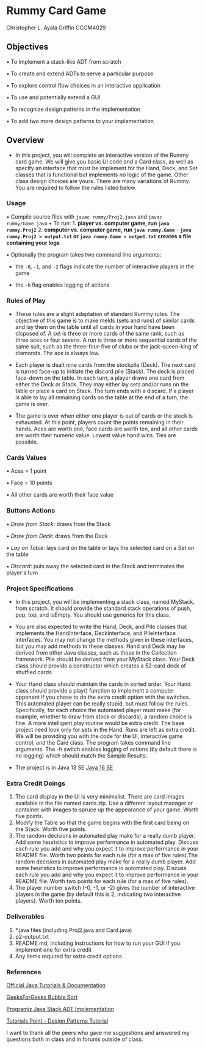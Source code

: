 # Rummy Card Game

 Christopher L. Ayala Griffin
 CCOM4029
 
 ## Objectives
 
  • To implement a stack-like ADT from scratch

  • To create and extend ADTs to serve a particular purpose

  • To explore control flow choices in an interactive application

  • To use and potentially extend a GUI

  • To recognize design patterns in the implementation

  • To add two more design patterns to your implementation
 
 ## Overview
 
  * In this project, you will complete an interactive version of the Rummy card game. We will give you basic UI code and a Card class, as well as specify an interface that must be implement for the Hand, Deck, and Set classes that is functional but implements no logic of the game. Other class design choices are yours. There are many variations of Rummy. You are required to follow the rules listed below.

### Usage

 • Compile source files with `javac rummy/Proj2.java` and `javac rummy/Game.java`
 • To run:
    1. **player vs. computer game, run `java rummy.Proj2`**
    2. **computer vs. computer game, run `java rummy.Game`**
        - **`java rummy.Proj2 > output.txt` or `java rummy.Game > output.txt` creates a file containing your logs**


• Optionally the program takes two command line arguments:
   
   - the `-0`, `-1`, and `-2` flags indicate the number of interactive players in the game
    
   - the `-h` flag enables logging of actions

### Rules of Play

 * These rules are a slight adaptation of standard Rummy rules. The objective of this game is to make melds (sets and runs) of similar cards and lay them on the table until all cards in your hand have been disposed of. A set is three or more cards of the same rank, such as three aces or four sevens. A run is three or more sequential cards of the same suit, such as the three-four-five of clubs or the jack-queen-king of diamonds. The ace is always low.

 * Each player is dealt nine cards from the stockpile (Deck). The next card is turned face-up to initiate the discard pile (Stack). The deck is placed face-down on the table. In each turn, a player draws one card from either the Deck or Stack. They may either lay sets and/or runs on the table or place a card on Stack. The turn ends with a discard. If a player is able to lay all remaining cards on the table at the end of a turn, the game is over.

 * The game is over when either one player is out of cards or the stock is exhausted. At this point, players count the points remaining in their hands. Aces are worth one, face cards are worth ten, and all other cards are worth their numeric value. Lowest value hand wins. Ties are possible.
    
### Cards Values

 • Aces = 1 point

 • Face = 10 points

 • All other cards are worth their face value

### Buttons Actions

 • *Draw from Stack*: draws from the Stack

 • *Draw from Deck*: draws from the Deck

 • *Lay on Table*: lays card on the table or lays the selected card on a Set on the table

 • *Discard*: puts away the selected card in the Stack and terminates the player's turn

### Project Specifications

 * In this project, you will be implementing a stack class, named MyStack, from scratch. It should provide the standard stack operations of push, pop, top, and isEmpty. You should use generics for this class.

 * You are also expected to write the Hand, Deck, and Pile classes that implements the HandInterface, DeckInterface, and PileInterface interfaces. You may not change the methods given in these interfaces, but you may add methods to these classes. Hand and Deck may be derived from other Java classes, such as those in the Collection framework. Pile should be derived from your MyStack class. Your Deck class should provide a constructor which creates a 52-card deck of shuffled cards.

 * Your Hand class should maintain the cards in sorted order. Your Hand class should provide a play() function to implement a computer opponent if you chose to do the extra credit option with the switches. This automated player can be really stupid, but must follow the rules. Specifically, for each choice the automated player must make (for example, whether to draw from stock or discards), a random choice is fine. A more intelligent play routine would be extra credit. The base project need look only for sets in the Hand. Runs are left as extra credit. We will be providing you with the code for the UI, interactive game control, and the Card class. The program takes command line arguments. The -h switch enables logging of actions (by default there is no logging) which should match the Sample Results.

* The project is in Java 13 SE [Java 16 SE](https://www.oracle.com/java/technologies/javase-jdk16-downloads.html)

### Extra Credit Doings

 1. The card display in the UI is very minimalist. There are card images available in the file named cards.zip. Use a different layout manager or container with images to spruce up the appearance of your game. Worth five points.
 2.  Modify the Table so that the game begins with the first card being on the Stack. Worth five points.
 3. The random decisions in automated play make for a really dumb player. Add some heuristics to improve performance in automated play. Discuss each rule you add and why you expect it to improve performance in your README file. Worth two points for each rule (for a max of five rules).The random decisions in automated play make for a really dumb player. Add some heuristics to improve performance in automated play. Discuss each rule you add and why you expect it to improve performance in your README file. Worth two points for each rule (for a max of five rules).
 6. The player number switch (-0, -1, or -2) gives the number of interactive players in the game (by default this is 2, indicating two interactive players). Worth ten points.

### Deliverables

 1.  *.java files (including Proj2.java and Card.java)
 2. p2-output.txt
 3. README.md, including instructions for how to run your GUI if you implement one for extra credit
 4. Any items required for extra credit options


### References 

  [Official Java Tutorials & Documentation](https://docs.oracle.com)

  [GeeksForGeeks Bubble Sort](https://www.geeksforgeeks.org/bubble-sort/)

  [Programiz Java Stack ADT Implementation](https://www.programiz.com/java-programming/examples/stack-implementation)

  [Tutorials Point - Design Patterns Tutorial](https://www.tutorialspoint.com/design_pattern/design_pattern_overview.htm)

  I want to thank all the peers who gave me suggestions and answered my questions both in class and in forums outside of class.
 
 
